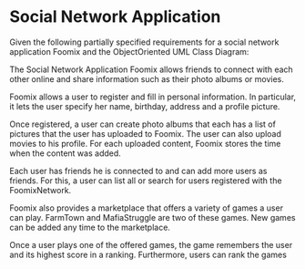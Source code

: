 <h1>Social Network Application</h1>
<p>
Given the following partially specified requirements for a social network application Foomix and the ObjectOriented UML Class Diagram:


The Social Network Application Foomix allows friends to connect with each other online and share information
such as their photo albums or movies.


Foomix allows a user to register and fill in personal information. In
particular, it lets the user specify her name, birthday, address and a profile picture.


Once registered, a user can create photo albums that each has a list of pictures that the user has uploaded to
Foomix. The user can also upload movies to his profile. For each uploaded content, Foomix stores the time when
the content was added.


Each user has friends he is connected to and can add more users as friends. For this, a user can list all or search
for users registered with the FoomixNetwork.


Foomix also provides a marketplace that offers a variety of games a user can play. FarmTown and MafiaStruggle
are two of these games. New games can be added any time to the marketplace.
 
Once a user plays one of the offered games, the game remembers the user and its highest score in a ranking. Furthermore, users can rank the
games
</p>